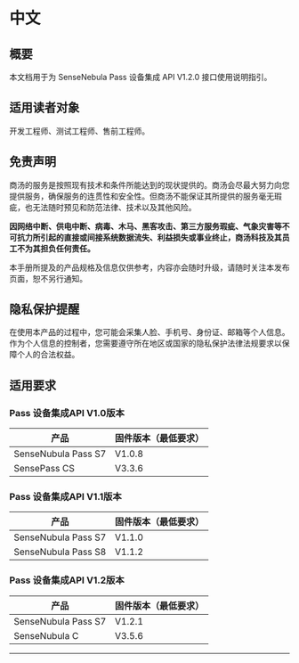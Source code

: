 # 中文

## 概要

本文档用于为 SenseNebula Pass 设备集成 API V1.2.0 接口使用说明指引。

## 适用读者对象

开发工程师、测试工程师、售前工程师。

## 免责声明

商汤的服务是按照现有技术和条件所能达到的现状提供的。商汤会尽最大努力向您提供服务，确保服务的连贯性和安全性。但商汤不能保证其所提供的服务毫无瑕疵，也无法随时预见和防范法律、技术以及其他风险。

**因网络中断、供电中断、病毒、木马、黑客攻击、第三方服务瑕疵、气象灾害等不可抗力所引起的直接或间接系统数据流失、利益损失或事业终止，商汤科技及其员工不为其担负任何责任。**

本手册所提及的产品规格及信息仅供参考，内容亦会随时升级，请随时关注本发布页面，恕不另行通知。

## 隐私保护提醒

在使用本产品的过程中，您可能会采集人脸、手机号、身份证、邮箱等个人信息。作为个人信息的控制者，您需要遵守所在地区或国家的隐私保护法律法规要求以保障个人的合法权益。

## 适用要求
### Pass 设备集成API V1.0版本

| 产品 | 固件版本（最低要求） |
| --- |  --- |
| SenseNubula Pass S7 | V1.0.8 |
| SensePass CS | V3.3.6 |


### Pass 设备集成API V1.1版本

| 产品 | 固件版本（最低要求） |
| --- |  --- |
| SenseNubula Pass S7 | V1.1.0 |
| SenseNubula Pass S8 | V1.1.2 |


### Pass 设备集成API V1.2版本

| 产品 | 固件版本（最低要求） |
| --- |  --- |
| SenseNubula Pass S7 | V1.2.1 |
| SenseNubula C | V3.5.6 |
---
